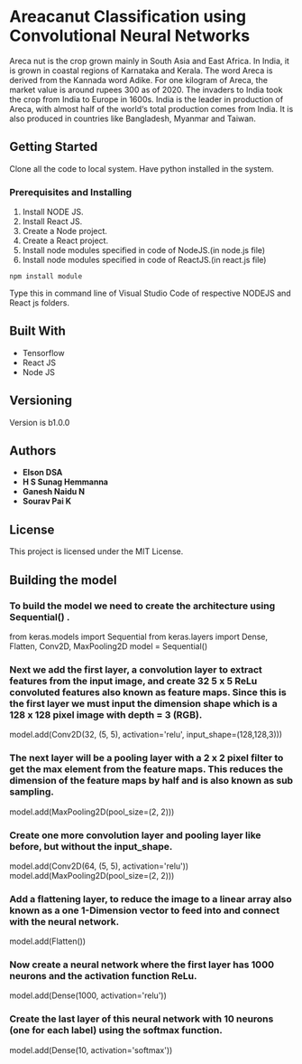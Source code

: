 # Areacanut Classification using Convolutional Neural Networks

Areca nut is the crop grown mainly in South Asia and East Africa. In India, it is grown in coastal regions of Karnataka and Kerala. The word Areca is derived from the Kannada word Adike. For one kilogram of Areca, the market value is around rupees 300 as of 2020. The invaders to India took the crop from India to Europe in 1600s. India is the leader in production of Areca, with almost half of the world‘s total production comes from India. It is also produced in countries like Bangladesh, Myanmar and Taiwan.

## Getting Started

Clone all the code to local system. Have python installed in the system.

### Prerequisites and Installing

1. Install NODE JS.
2. Install React JS.
3. Create a Node project.
4. Create a React project.
5. Install node modules specified in code of NodeJS.(in node.js file)
6. Install node modules specified in code of ReactJS.(in react.js file)

```
npm install module
```

Type this in command line of Visual Studio Code of respective NODEJS and React js folders.


## Built With

* Tensorflow
* React JS
* Node JS


## Versioning

Version is b1.0.0

## Authors

* **Elson DSA**
* **H S Sunag Hemmanna**
* **Ganesh Naidu N**
* **Sourav Pai K**

## License

This project is licensed under the MIT License.

## Building the model
### To build the model we need to create the architecture using Sequential() .
from keras.models import Sequential
from keras.layers import Dense, Flatten, Conv2D, MaxPooling2D
model = Sequential()
### Next we add the first layer, a convolution layer to extract features from the input image, and create 32 5 x 5 ReLu convoluted features also known as feature maps. Since this is the first layer we must input the dimension shape which is a 128 x 128 pixel image with depth = 3 (RGB).
model.add(Conv2D(32, (5, 5), activation='relu', input_shape=(128,128,3)))
### The next layer will be a pooling layer with a 2 x 2 pixel filter to get the max element from the feature maps. This reduces the dimension of the feature maps by half and is also known as sub sampling.
model.add(MaxPooling2D(pool_size=(2, 2)))
### Create one more convolution layer and pooling layer like before, but without the input_shape.
model.add(Conv2D(64, (5, 5), activation='relu'))
model.add(MaxPooling2D(pool_size=(2, 2)))
### Add a flattening layer, to reduce the image to a linear array also known as a one 1-Dimension vector to feed into and connect with the neural network.
model.add(Flatten())
### Now create a neural network where the first layer has 1000 neurons and the activation function ReLu.
model.add(Dense(1000, activation='relu'))
### Create the last layer of this neural network with 10 neurons (one for each label) using the softmax function.
model.add(Dense(10, activation='softmax'))
